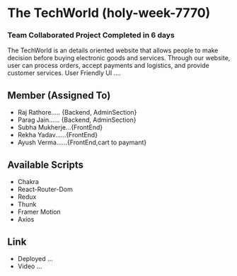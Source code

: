 # The TechWorld (holy-week-7770)
### Team Collaborated Project Completed in 6 days

The TechWorld  is an details oriented website  that allows people to make decision before buying  electronic goods and services. Through our website, user can process orders, accept payments and logistics, and provide customer services.
User Friendly UI .... 

## Member (Assigned To)
 * Raj Rathore..... {Backend, AdminSection}
 * Parag Jain...... {Backend, AdminSection}
 * Subha Mukherje...{FrontEnd}
 * Rekha Yadav......{FrontEnd}
 * Ayush Verma......{FrontEnd,cart to paymant}

## Available Scripts
* Chakra
* React-Router-Dom
* Redux 
* Thunk
* Framer Motion
* Axios



## Link
* Deployed ...
* Video    ... 
